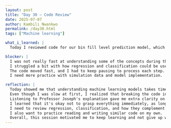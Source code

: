 ```yaml
---
layout: post
title: "Day 30 – Code Review"
date: 2025-07-07
author: Kambili Nwankwo
permalink: /day30.html
tags: ["Machine learning"]

what_i_learned: |
  Today I reviewed code for our bin fill level prediction model, which uses simulation data to predict how full a bin will get over time. The model applied both regression and classification techniques to make its predictions more accurate. I learned how regression helps predict continuous fill levels, while classification can help predict categories like "empty" or "full." We also discussed the importance of data preprocessing and model evaluation. Later, Professor Blessing came and explained his own approach using simulated data, which gave me another perspective on the problem. I saw how simulation can create valuable training data when real-world data is limited. Overall, it helped me better understand how machine learning models can be applied to real-life predictions.

blocker: |
  I was not really fast at understanding some of the concepts during the session.  
  I struggled a bit with how regression and classification could be used together.  
  The code moved fast, and I had to keep pausing to process each step.  
  I need more practice with simulation data and model implementation.

reflection: |
  Today showed me that understanding machine learning models takes time and repeated exposure.  
  Even though I was slow at first, I realized that breaking the code into smaller parts helped.  
  Listening to Professor Joseph's explanation gave me extra clarity on simulated data.  
  I learned that it's okay not to grasp everything immediately, as long as I keep trying.  
  I need to review regression, classification, and how they complement each other.  
  I also want to practice reading and writing similar code on my own.  
  Overall, this session motivated me to keep learning and not give up when things feel hard.
---
```

